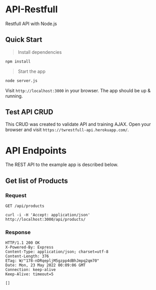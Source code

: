 # API-Restfull

Restfull API with Node.js

## Quick Start

> Install dependencies

```bash
npm install
```

> Start the app

````bash
node server.js
````

Visit `http://localhost:3000` in your browser. The app should be up & running.

## Test API CRUD
This CRUD was created to validate API and training AJAX.
Open your browser and visit `https://twrestfull-api.herokuapp.com/`.

# API Endpoints
The REST API to the example app is described below.

## Get list of Products

### Request
`GET /api/products`

    curl -i -H 'Accept: application/json' http://localhost:3000/api/products/

### Response

    HTTP/1.1 200 OK
    X-Powered-By: Express
    Content-Type: application/json; charset=utf-8
    Content-Length: 376
    ETag: W/"178-nDRqepljM5gzpp4dBhJmpq2qm70"
    Date: Mon, 23 May 2022 00:09:06 GMT
    Connection: keep-alive
    Keep-Alive: timeout=5

    []

    
